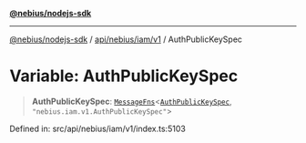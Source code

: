 [**@nebius/nodejs-sdk**](../../../../../README.md)

---

[@nebius/nodejs-sdk](../../../../../README.md) / [api/nebius/iam/v1](../README.md) / AuthPublicKeySpec

# Variable: AuthPublicKeySpec

> **AuthPublicKeySpec**: [`MessageFns`](../../../../../runtime/protos/core/interfaces/MessageFns.md)\<[`AuthPublicKeySpec`](../interfaces/AuthPublicKeySpec.md), `"nebius.iam.v1.AuthPublicKeySpec"`\>

Defined in: src/api/nebius/iam/v1/index.ts:5103
